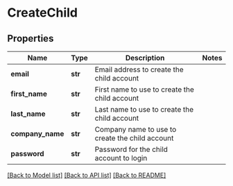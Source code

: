 # CreateChild

## Properties
Name | Type | Description | Notes
------------ | ------------- | ------------- | -------------
**email** | **str** | Email address to create the child account | 
**first_name** | **str** | First name to use to create the child account | 
**last_name** | **str** | Last name to use to create the child account | 
**company_name** | **str** | Company name to use to create the child account | 
**password** | **str** | Password for the child account to login | 

[[Back to Model list]](../README.md#documentation-for-models) [[Back to API list]](../README.md#documentation-for-api-endpoints) [[Back to README]](../README.md)

